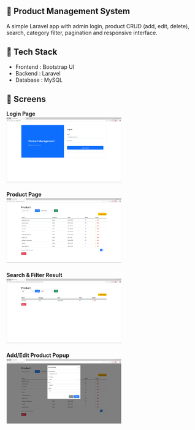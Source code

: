 ## 🛒 Product Management System

A simple Laravel app with admin login, product CRUD (add, edit, delete), search, category filter, pagination and responsive interface.

## 🚀 Tech Stack

- Frontend : Bootstrap UI
- Backend : Laravel
- Database : MySQL

## 📸 Screens
<div style="display: flex; flex-wrap: wrap; gap: 20px;">

  <div>
    <strong>Login Page</strong><br>
    <img src="public/screenshots/login_page.png" width="300"/>
  </div>

  <div>
    <strong>Product Page</strong><br>
    <img src="public/screenshots/product_page.png" width="300"/>
  </div>

  <div>
    <strong>Search & Filter Result</strong><br>
    <img src="public/screenshots/search_filter_result.png" width="300"/>
  </div>

  <div>
    <strong>Add/Edit Product Popup</strong><br>
    <img src="public/screenshots/form_popup.png" width="300"/>
  </div>

</div>
